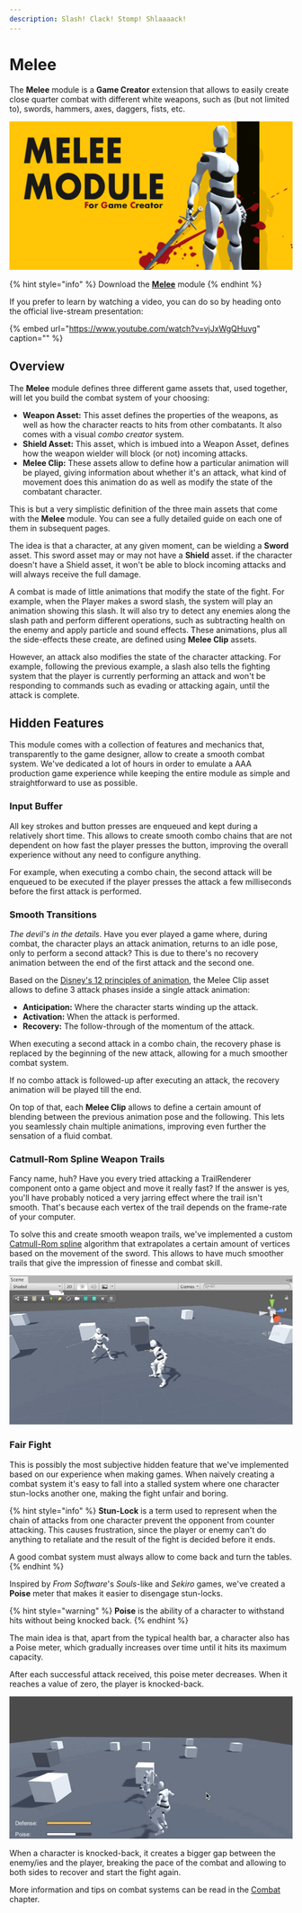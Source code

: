 ```yaml
---
description: Slash! Clack! Stomp! Shlaaaack!
---
```


# Melee

The **Melee** module is a **Game Creator** extension that allows to easily create close quarter combat with different white weapons, such as \(but not limited to\), swords, hammers, axes, daggers, fists, etc.

![](../../.gitbook/assets/media.png)

{% hint style="info" %}
Download the [**Melee**](https://gamecreator.page.link/melee) module
{% endhint %}

If you prefer to learn by watching a video, you can do so by heading onto the official live-stream presentation:

{% embed url="https://www.youtube.com/watch?v=vjJxWgQHuvg" caption="" %}

## Overview

The **Melee** module defines three different game assets that, used together, will let you build the combat system of your choosing:

* **Weapon Asset:** This asset defines the properties of the weapons, as well as how the character reacts to hits from other combatants. It also comes with a visual _combo creator_ system.
* **Shield Asset:** This asset, which is imbued into a Weapon Asset, defines how the weapon wielder will block \(or not\) incoming attacks.
* **Melee Clip:** These assets allow to define how a particular animation will be played, giving information about whether it's an attack, what kind of movement does this animation do as well as modify the state of the combatant character.

This is but a very simplistic definition of the three main assets that come with the **Melee** module. You can see a fully detailed guide on each one of them in subsequent pages.

The idea is that a character, at any given moment, can be wielding a **Sword** asset. This sword asset may or may not have a **Shield** asset. if the character doesn't have a Shield asset, it won't be able to block incoming attacks and will always receive the full damage.

A combat is made of little animations that modify the state of the fight. For example, when the Player makes a sword slash, the system will play an animation showing this slash. It will also try to detect any enemies along the slash path and perform different operations, such as subtracting health on the enemy and apply particle and sound effects. These animations, plus all the side-effects these create, are defined using **Melee Clip** assets.

However, an attack also modifies the state of the character attacking. For example, following the previous example, a slash also tells the fighting system that the player is currently performing an attack and won't be responding to commands such as evading or attacking again, until the attack is complete.

## Hidden Features

This module comes with a collection of features and mechanics that, transparently to the game designer, allow to create a smooth combat system. We've dedicated a lot of hours in order to emulate a AAA production game experience while keeping the entire module as simple and straightforward to use as possible.

### Input Buffer

All key strokes and button presses are enqueued and kept during a relatively short time. This allows to create smooth combo chains that are not dependent on how fast the player presses the button, improving the overall experience without any need to configure anything.

For example, when executing a combo chain, the second attack will be enqueued to be executed if the player presses the attack a few milliseconds before the first attack is performed.

### Smooth Transitions

_The devil's in the details_. Have you ever played a game where, during combat, the character plays an attack animation, returns to an idle pose, only to perform a second attack? This is due to there's no recovery animation between the end of the first attack and the second one.

Based on the [Disney's 12 principles of animation](https://en.wikipedia.org/wiki/Twelve_basic_principles_of_animation#Anticipation), the Melee Clip asset allows to define 3 attack phases inside a single attack animation:

* **Anticipation:** Where the character starts winding up the attack.
* **Activation:** When the attack is performed.
* **Recovery:** The follow-through of the momentum of the attack.

When executing a second attack in a combo chain, the recovery phase is replaced by the beginning of the new attack, allowing for a much smoother combat system.

If no combo attack is followed-up after executing an attack, the recovery animation will be played till the end.

On top of that, each **Melee Clip** allows to define a certain amount of blending between the previous animation pose and the following. This lets you seamlessly chain multiple animations, improving even further the sensation of a fluid combat.

### Catmull-Rom Spline Weapon Trails

Fancy name, huh? Have you every tried attacking a TrailRenderer component onto a game object and move it really fast? If the answer is yes, you'll have probably noticed a very jarring effect where the trail isn't smooth. That's because each vertex of the trail depends on the frame-rate of your computer.

To solve this and create smooth weapon trails, we've implemented a custom [Catmull-Rom spline](https://es.wikipedia.org/wiki/Spline_de_Catmull-Rom) algorithm that extrapolates a certain amount of vertices based on the movement of the sword. This allows to have much smoother trails that give the impression of finesse and combat skill.

![\(Smooth sword trail using Catmull-Rom Splines\)](../../.gitbook/assets/melee-trail.gif)

### Fair Fight

This is possibly the most subjective hidden feature that we've implemented based on our experience when making games. When naively creating a combat system it's easy to fall into a stalled system where one character stun-locks another one, making the fight unfair and boring.

{% hint style="info" %}
**Stun-Lock** is a term used to represent when the chain of attacks from one character prevent the opponent from counter attacking. This causes frustration, since the player or enemy can't do anything to retaliate and the result of the fight is decided before it ends.

A good combat system must always allow to come back and turn the tables.
{% endhint %}

Inspired by _From Software_'s _Souls_-like and _Sekiro_ games, we've created a **Poise** meter that makes it easier to disengage stun-locks.

{% hint style="warning" %}
**Poise** is the ability of a character to withstand hits without being knocked back. 
{% endhint %}

The main idea is that, apart from the typical health bar, a character also has a Poise meter, which gradually increases over time until it hits its maximum capacity.

After each successful attack received, this poise meter decreases. When it reaches a value of zero, the player is knocked-back.

![\(Poise meter decreases with each attack until the Player gets knocked-back\)](../../.gitbook/assets/large-gif-660x332.gif)

When a character is knocked-back, it creates a bigger gap between the enemy/ies and the player, breaking the pace of the combat and allowing to both sides to recover and start the fight again.

More information and tips on combat systems can be read in the [Combat](combat.md) chapter.

